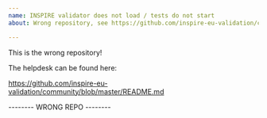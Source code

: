 ```yaml
---
name: INSPIRE validator does not load / tests do not start
about: Wrong repository, see https://github.com/inspire-eu-validation/community/blob/master/README.md

---
```


This is the wrong repository!

The helpdesk can be found here:

https://github.com/inspire-eu-validation/community/blob/master/README.md

-------- WRONG REPO --------
